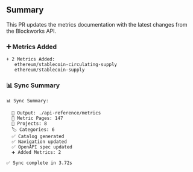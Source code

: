 ## Summary

This PR updates the metrics documentation with the latest changes from the Blockworks API.

### ➕ Metrics Added
```
+ 2 Metrics Added:
   ethereum/stablecoin-circulating-supply
   ethereum/stablecoin-supply
```

### 📊 Sync Summary
```
📊 Sync Summary:

  📁 Output: ./api-reference/metrics
  📄 Metric Pages: 147
  📂 Projects: 8
  🏷️ Categories: 6
  ✅ Catalog generated
  ✅ Navigation updated
  ✅ OpenAPI spec updated
  ➕ Added Metrics: 2

✅ Sync complete in 3.72s
```

